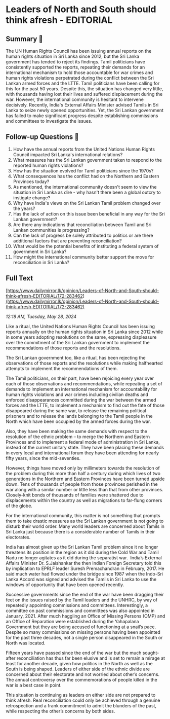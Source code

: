 # Leaders of North and South should think afresh - EDITORIAL

## Summary 🤖

The UN Human Rights Council has been issuing annual reports on the human rights situation in Sri Lanka since 2012, but the Sri Lanka government has tended to reject its findings. Tamil politicians have consistently supported the reports, repeating their demands for an international mechanism to hold those accountable for war crimes and human rights violations perpetrated during the conflict between the Sri Lankan armed forces and the LTTE. Tamil politicians have been calling for this for the past 50 years. Despite this, the situation has changed very little, with thousands having lost their lives and suffered displacement during the war. However, the international community is hesitant to intervene decisively. Recently, India's External Affairs Minister advised Tamils in Sri Lanka to seize newly opened opportunities. Yet, the Sri Lankan government has failed to make significant progress despite establishing commissions and committees to investigate the issues.


## Follow-up Questions 🤖

1. How have the annual reports from the United Nations Human Rights Council impacted Sri Lanka's international relations?
2. What measures has the Sri Lankan government taken to respond to the reported human rights violations?
3. How has the situation evolved for Tamil politicians since the 1970s?
4. What consequences has the conflict had on the Northern and Eastern Provinces today?
5. As mentioned, the international community doesn't seem to view the situation in Sri Lanka as dire - why hasn't there been a global outcry to instigate change?
6. Why have India's views on the Sri Lankan Tamil problem changed over the years?
7. Has the lack of action on this issue been beneficial in any way for the Sri Lankan government?
8. Are there any indications that reconciliation between Tamil and Sri Lankan communities is progressing?
9. Can the lack of progress be solely attributed to politics or are there additional factors that are preventing reconciliation?
10. What would be the potential benefits of instituting a federal system of government in Sri Lanka?
11. How might the international community better support the move for reconciliation in Sri Lanka?

## Full Text

[https://www.dailymirror.lk/opinion/Leaders-of-North-and-South-should-think-afresh-EDITORIAL/172-283462](https://www.dailymirror.lk/opinion/Leaders-of-North-and-South-should-think-afresh-EDITORIAL/172-283462)

*12:18 AM, Tuesday, May 28, 2024*

Like a ritual, the United Nations Human Rights Council has been issuing reports annually on the human rights situation in Sri Lanka since 2012 while in some years adopting resolutions on the same, expressing displeasure over the commitment of the Sri Lankan government to implement the recommendations of those reports and the resolutions.

The Sri Lankan government too, like a ritual, has been rejecting the observations of those reports and the resolutions while making halfhearted attempts to implement the recommendations of them.

The Tamil politicians, on their part, have been rejoicing every year over each of those observations and recommendations, while repeating a set of demands to implement an international mechanism for accountability for human rights violations and war crimes including civilian deaths and enforced disappearances committed during the war between the armed forces and the LTTE, to implement a mechanism to find out the fate of those disappeared during the same war, to release the remaining political prisoners and to release the lands belonging to the Tamil people in the North which have been occupied by the armed forces during the war.

Also, they have been making the same demands with respect to the resolution of the ethnic problem – to merge the Northern and Eastern Provinces and to implement a federal mode of administration in Sri Lanka, instead of the current unitary state. They have been placing these demands in every local and international forum they have been attending for nearly fifty years, since the mid-seventies.

However, things have moved only by millimeters towards the resolution of the problem during this more than half a century during which lives of two generations in the Northern and Eastern Provinces have been turned upside down. Tens of thousands of people from those provinces perished in the war along with a similar number or little less than that from other provinces. Closely-knit bonds of thousands of families were shattered due to displacements within the country as well as migrations to far-flung corners of the globe.

For the international community, this matter is not something that prompts them to take drastic measures as the Sri Lankan government is not going to disturb their world order. Many world leaders are concerned about Tamils in Sri Lanka just because there is a considerable number of Tamils in their electorates.

India has almost given up the Sri Lankan Tamil problem since it no longer threatens its position in the region as it did during the Cold War and Tamil Nadu no longer agitates as it did during the separatist war.  India’s External Affairs Minister Dr. S.Jaishankar the then Indian Foreign Secretary told this by implication to EPRLF leader Suresh Premachandran in February, 2017. He said much water had flowed under the bridge since 1987 when the Indo-Sri Lanka Accord was signed and advised the Tamils in Sri Lanka to use the windows of opportunity that have been opened recently.

Successive governments since the end of the war have been dragging their feet on the issues raised by the Tamil leaders and the UNHRC, by way of repeatedly appointing commissions and committees. Interestingly, a committee on past commissions and committees was also appointed in January, 2021. After much haggling an Office of Missing Persons (OMP) and an Office of Reparation were established during the Yahapalana Government but they are being accused of functioning at a snail’s pace. Despite so many commissions on missing persons having been appointed for the past three decades, not a single person disappeared in the South or North was located.

Fifteen years have passed since the end of the war but the much sought-after reconciliation has thus far been elusive and is set to remain a mirage at least for another decade, given how politics in the North as well as the South is being shaped. Leaders of either side of the ethnic divide are concerned about their electorate and not worried about other’s concerns. The annual controversy over the commemorations of people killed in the war is a best case in point.

This situation is continuing as leaders on either side are not prepared to think afresh. Real reconciliation could only be achieved through a genuine retrospection and a frank commitment to admit the blunders of the past, while respecting the other’s concerns by both sides.

